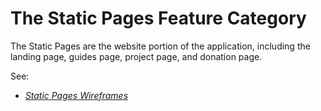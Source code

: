 # The Static Pages Feature Category

The Static Pages are the website portion of the application, including the landing page, guides page, project page, and donation page.

See:
- *[Static Pages Wireframes](wireframes.md)* 